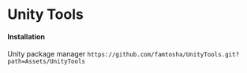 # Unity Tools 

#### Installation 

Unity package manager 
`https://github.com/famtosha/UnityTools.git?path=Assets/UnityTools` 